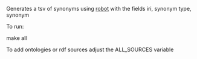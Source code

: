 Generates a tsv of synonyms using [robot](http://robot.obolibrary.org/)
with the fields iri, synonym type, synonym

To run:

  make all

To add ontologies or rdf sources adjust the ALL_SOURCES variable

